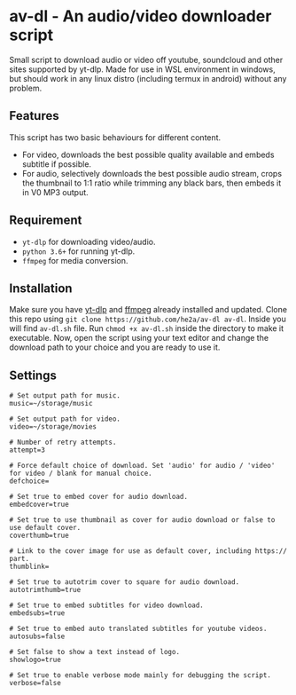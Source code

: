 # av-dl - An audio/video downloader script

Small script to download audio or video off youtube, soundcloud and other sites supported by yt-dlp. Made for use in WSL environment in windows, but should work in any linux distro (including termux in android) without any problem. 

## Features
This script has two basic behaviours for different content.
- For video, downloads the best possible quality available and embeds subtitle if possible. 
- For audio, selectively downloads the best possible audio stream, crops the thumbnail to 1:1 ratio while trimming any black bars, then embeds it in V0 MP3 output.

## Requirement
- `yt-dlp` for downloading video/audio.
- `python 3.6+` for running yt-dlp.
- `ffmpeg` for media conversion.

## Installation
Make sure you have [yt-dlp](https://github.com/yt-dlp/yt-dlp) and [ffmpeg](https://github.com/FFmpeg/FFmpeg) already installed and updated. Clone this repo using `git clone https://github.com/he2a/av-dl av-dl`. Inside you will find `av-dl.sh` file. Run `chmod +x av-dl.sh` inside the directory to make it executable. Now, open the script using your text editor and change the download path to your choice and you are ready to use it.

## Settings
```
# Set output path for music.
music=~/storage/music

# Set output path for video.
video=~/storage/movies

# Number of retry attempts.
attempt=3

# Force default choice of download. Set 'audio' for audio / 'video' for video / blank for manual choice.
defchoice=

# Set true to embed cover for audio download.
embedcover=true

# Set true to use thumbnail as cover for audio download or false to use default cover.
coverthumb=true

# Link to the cover image for use as default cover, including https:// part.
thumblink=

# Set true to autotrim cover to square for audio download.
autotrimthumb=true

# Set true to embed subtitles for video download.
embedsubs=true

# Set true to embed auto translated subtitles for youtube videos.
autosubs=false

# Set false to show a text instead of logo.
showlogo=true

# Set true to enable verbose mode mainly for debugging the script.
verbose=false
```

